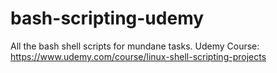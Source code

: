 # bash-scripting-udemy
All the bash shell scripts for mundane tasks. Udemy Course: https://www.udemy.com/course/linux-shell-scripting-projects

